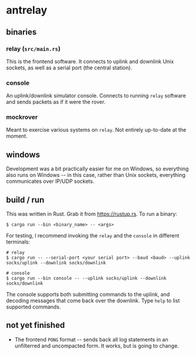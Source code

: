 # antrelay

## binaries

### relay (`src/main.rs`)
This is the frontend software. It connects to uplink and downlink Unix sockets,
as well as a serial port (the central station).

### console
An uplink/downlink simulator console. Connects to running `relay` software and
sends packets as if it were the rover.

### mockrover
Meant to exercise various systems on `relay`. Not entirely up-to-date at the moment.

## windows
Development was a bit practically easier for me on Windows, so everything also
runs on Windows -- in this case, rather than Unix sockets, everything communicates
over IP/UDP sockets.

## build / run
This was written in Rust. Grab it from https://rustup.rs. To run a binary:

```console
$ cargo run --bin <binary_name> -- <args>
```

For testing, I recommend invoking the `relay` and the `console` in different terminals:

```console
# relay
$ cargo run -- --serial-port <your serial port> --baud <baud> --uplink socks/uplink --downlink socks/downlink

# console
$ cargo run --bin console -- --uplink socks/uplink --downlink socks/downlink
```

The console supports both submitting commands to the uplink, and decoding messages that come back over the downlink. Type `help` to list supported commands.

## not yet finished
- The frontend `PONG` format -- sends back all log statements in an unfilterred and uncompacted form. It works, but is going to change.

